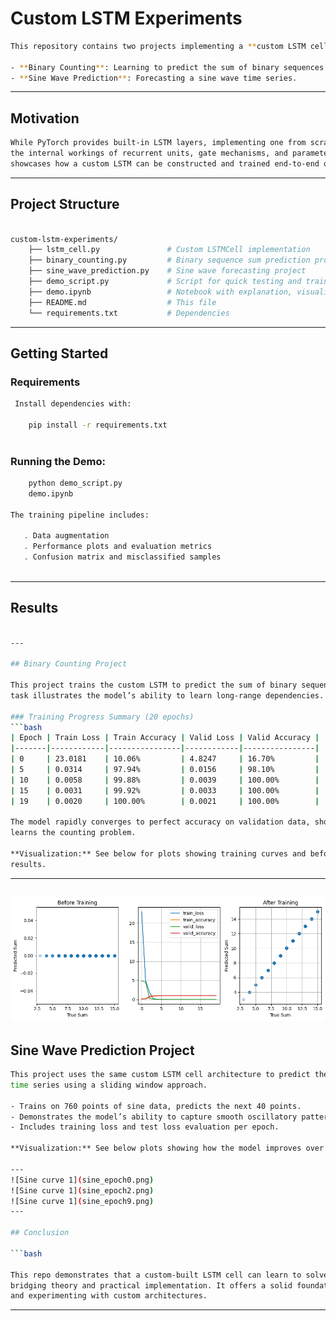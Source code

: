 # Custom LSTM Experiments

```bash
This repository contains two projects implementing a **custom LSTM cell** from scratch in PyTorch, demonstrating its capability on distinct sequence modeling tasks:

- **Binary Counting**: Learning to predict the sum of binary sequences.
- **Sine Wave Prediction**: Forecasting a sine wave time series.
```
---

## Motivation

```bash
While PyTorch provides built-in LSTM layers, implementing one from scratch provides deep insight into
the internal workings of recurrent units, gate mechanisms, and parameter initialization. This repository
showcases how a custom LSTM can be constructed and trained end-to-end on meaningful problems.

```
---

##  Project Structure

```bash

custom-lstm-experiments/
    ├── lstm_cell.py               # Custom LSTMCell implementation
    ├── binary_counting.py         # Binary sequence sum prediction project
    ├── sine_wave_prediction.py    # Sine wave forecasting project
    ├── demo_script.py             # Script for quick testing and training
    ├── demo.ipynb                 # Notebook with explanation, visualizations, and conclusions
    ├── README.md                  # This file
    └── requirements.txt           # Dependencies

```
---

## Getting Started

### Requirements

```bash
 Install dependencies with:

    pip install -r requirements.txt
    
```
 ### Running the Demo:
 ```bash
     python demo_script.py
     demo.ipynb

The training pipeline includes:

    . Data augmentation
    . Performance plots and evaluation metrics
    . Confusion matrix and misclassified samples
    
```
---

## Results

```bash

---

## Binary Counting Project

This project trains the custom LSTM to predict the sum of binary sequences of length 20. The
task illustrates the model’s ability to learn long-range dependencies.

### Training Progress Summary (20 epochs)
```bash
| Epoch | Train Loss | Train Accuracy | Valid Loss | Valid Accuracy |
|-------|------------|----------------|------------|----------------|
| 0     | 23.0181    | 10.06%         | 4.8247     | 16.70%         |
| 5     | 0.0314     | 97.94%         | 0.0156     | 98.10%         |
| 10    | 0.0058     | 99.88%         | 0.0039     | 100.00%        |
| 15    | 0.0031     | 99.92%         | 0.0033     | 100.00%        |
| 19    | 0.0020     | 100.00%        | 0.0021     | 100.00%        |

The model rapidly converges to perfect accuracy on validation data, showing it effectively
learns the counting problem.

**Visualization:** See below for plots showing training curves and before/after prediction
results.
```
---
![Training Loss](train_binary.png)
---

## Sine Wave Prediction Project

```bash
This project uses the same custom LSTM cell architecture to predict the next values in a sine wave
time series using a sliding window approach.

- Trains on 760 points of sine data, predicts the next 40 points.
- Demonstrates the model’s ability to capture smooth oscillatory patterns.
- Includes training loss and test loss evaluation per epoch.

**Visualization:** See below plots showing how the model improves over epochs.

---
![Sine curve 1](sine_epoch0.png)
![Sine curve 1](sine_epoch2.png)
![Sine curve 1](sine_epoch9.png)
---

## Conclusion

```bash

This repo demonstrates that a custom-built LSTM cell can learn to solve classical sequence tasks effectively,
bridging theory and practical implementation. It offers a solid foundation for understanding RNN internals
and experimenting with custom architectures.

```
---

